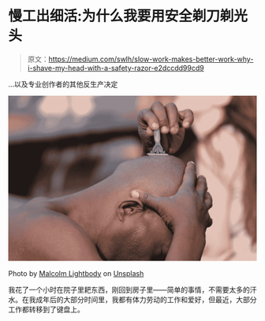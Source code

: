 # 慢工出细活:为什么我要用安全剃刀剃光头

> 原文：<https://medium.com/swlh/slow-work-makes-better-work-why-i-shave-my-head-with-a-safety-razor-e2dccdd99cd9>

…以及专业创作者的其他反生产决定

![](img/a3d8c608f206e7161c77728cdbf66d9e.png)

Photo by [Malcolm Lightbody](https://unsplash.com/@mlightbody?utm_source=medium&utm_medium=referral) on [Unsplash](https://unsplash.com?utm_source=medium&utm_medium=referral)

我花了一个小时在院子里耙东西，刚回到房子里——简单的事情，不需要太多的汗水。在我成年后的大部分时间里，我都有体力劳动的工作和爱好，但最近，大部分工作都转移到了键盘上。